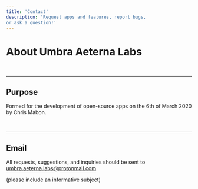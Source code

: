 ```yaml
---
title: 'Contact'
description: 'Request apps and features, report bugs, 
or ask a question!'
---
```


# About Umbra Aeterna Labs
<br>

---

## Purpose

<p class="center">Formed for the development of open-source apps on the 6th of March 2020 by <a src="https://github.com/chrismabon">Chris Mabon</a>.</p> 
<br>

---

## Email
<p class="center">All requests, suggestions, and inquiries should be sent to <a href="mailto:umbra.aeterna.labs@protonmail.com">umbra.aeterna.labs@protonmail.com</a>

(please include an informative subject)</p>
